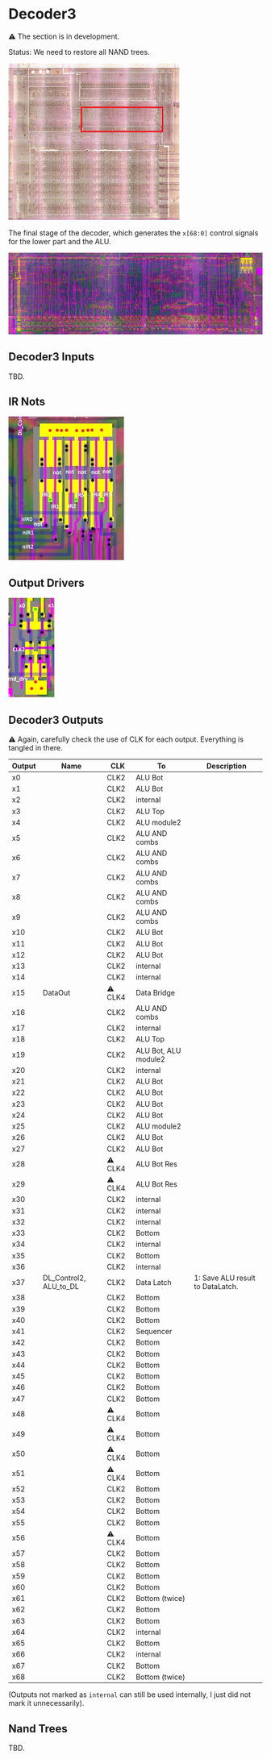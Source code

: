 # Decoder3

:warning: The section is in development.

Status: We need to restore all NAND trees.

![locator_decoder3](/imgstore/locator_decoder3.png)

The final stage of the decoder, which generates the `x[68:0]` control signals for the lower part and the ALU.

![decoder3](/imgstore/decoder3.jpg)

## Decoder3 Inputs

TBD.

## IR Nots

![ir_nots](/imgstore/ir_nots.jpg)

## Output Drivers

![rnd_drv](/imgstore/modules/rnd_drv.jpg)

## Decoder3 Outputs

:warning: Again, carefully check the use of CLK for each output. Everything is tangled in there.

|Output|Name|CLK|To|Description|
|---|---|---|---|---|
|x0| |CLK2|ALU Bot| |
|x1| |CLK2|ALU Bot| |
|x2| |CLK2 |internal| |
|x3| |CLK2 |ALU Top| |
|x4| |CLK2 |ALU module2| |
|x5| |CLK2 |ALU AND combs| |
|x6| |CLK2 |ALU AND combs| |
|x7| |CLK2 |ALU AND combs| |
|x8| |CLK2 |ALU AND combs| |
|x9| |CLK2 |ALU AND combs| |
|x10| |CLK2 |ALU Bot| |
|x11| |CLK2 |ALU Bot| |
|x12| |CLK2 |ALU Bot| |
|x13| |CLK2 |internal| |
|x14| |CLK2 |internal| |
|x15|DataOut|:warning: CLK4 |Data Bridge| |
|x16| |CLK2 |ALU AND combs| |
|x17| |CLK2 |internal| |
|x18| |CLK2 |ALU Top| |
|x19| |CLK2 |ALU Bot, ALU module2| |
|x20| |CLK2 |internal| |
|x21| |CLK2 |ALU Bot| |
|x22| |CLK2 |ALU Bot| |
|x23| |CLK2 |ALU Bot| |
|x24| |CLK2 |ALU Bot| |
|x25| |CLK2 |ALU module2| |
|x26| |CLK2 |ALU Bot| |
|x27| |CLK2 |ALU Bot| |
|x28| |:warning: CLK4|ALU Bot Res| |
|x29| |:warning: CLK4|ALU Bot Res| |
|x30| |CLK2 |internal| |
|x31| |CLK2 |internal| |
|x32| |CLK2 |internal| |
|x33| |CLK2 |Bottom| |
|x34| |CLK2 |internal| |
|x35| |CLK2 |Bottom| |
|x36| |CLK2 |internal| |
|x37|DL_Control2, ALU_to_DL|CLK2 |Data Latch|1: Save ALU result to DataLatch.|
|x38| |CLK2 |Bottom| |
|x39| |CLK2 |Bottom| |
|x40| |CLK2 |Bottom| |
|x41| |CLK2 |Sequencer| |
|x42| |CLK2 |Bottom| |
|x43| |CLK2 |Bottom| |
|x44| |CLK2 |Bottom| |
|x45| |CLK2 |Bottom| |
|x46| |CLK2 |Bottom| |
|x47| |CLK2 |Bottom| |
|x48| |:warning: CLK4|Bottom| |
|x49| |:warning: CLK4|Bottom| |
|x50| |:warning: CLK4|Bottom| |
|x51| |:warning: CLK4|Bottom| |
|x52| |CLK2 |Bottom| |
|x53| |CLK2 |Bottom| |
|x54| |CLK2 |Bottom| |
|x55| |CLK2 |Bottom| |
|x56| |:warning: CLK4|Bottom| |
|x57| |CLK2 |Bottom| |
|x58| |CLK2 |Bottom| |
|x59| |CLK2 |Bottom| |
|x60| |CLK2 |Bottom| |
|x61| |CLK2 |Bottom (twice)| |
|x62| |CLK2 |Bottom| |
|x63| |CLK2 |Bottom| |
|x64| |CLK2 |internal| |
|x65| |CLK2 |Bottom| |
|x66| |CLK2 |internal| |
|x67| |CLK2 |Bottom| |
|x68| |CLK2 |Bottom (twice)| |

(Outputs not marked as `internal` can still be used internally, I just did not mark it unnecessarily).

## Nand Trees

TBD.
